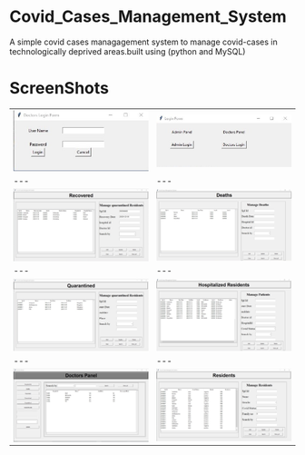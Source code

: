 # Covid_Cases_Management_System
A simple covid cases managagement system to manage covid-cases in technologically deprived areas.built using (python and MySQL) 
# ScreenShots
| | |
|---|---|
| ![](ScreenShots/view8.jpg)|![](ScreenShots/view7.jpg)|
|---|---|
| ![](ScreenShots/view6.jpg)|![](ScreenShots/view5.jpg)|
|---|---|
| ![](ScreenShots/view4.jpg)|![](ScreenShots/view3.jpg)|
|---|---|
| ![](ScreenShots/view2.jpg)|![](ScreenShots/view1.jpg)|
